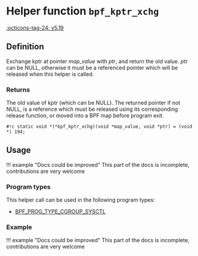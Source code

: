 # Helper function `bpf_kptr_xchg`

<!-- [FEATURE_TAG](bpf_kptr_xchg) -->
[:octicons-tag-24: v5.19](https://github.com/torvalds/linux/commit/c0a5a21c25f37c9fd7b36072f9968cdff1e4aa13)
<!-- [/FEATURE_TAG] -->

## Definition

<!-- [HELPER_FUNC_DEF] -->
Exchange kptr at pointer _map_value_ with _ptr_, and return the old value. _ptr_ can be NULL, otherwise it must be a referenced pointer which will be released when this helper is called.

### Returns

The old value of kptr (which can be NULL). The returned pointer if not NULL, is a reference which must be released using its corresponding release function, or moved into a BPF map before program exit.

`#!c static void *(*bpf_kptr_xchg)(void *map_value, void *ptr) = (void *) 194;`
<!-- [/HELPER_FUNC_DEF] -->

## Usage

!!! example "Docs could be improved"
    This part of the docs is incomplete, contributions are very welcome

### Program types

This helper call can be used in the following program types:

<!-- DO NOT EDIT MANUALLY -->
<!-- [HELPER_FUNC_PROG_REF] -->
 * [BPF_PROG_TYPE_CGROUP_SYSCTL](../program-type/BPF_PROG_TYPE_CGROUP_SYSCTL.md)
<!-- [/HELPER_FUNC_PROG_REF] -->

### Example

!!! example "Docs could be improved"
    This part of the docs is incomplete, contributions are very welcome
